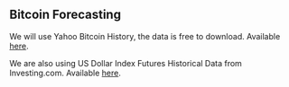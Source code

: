 ## Bitcoin Forecasting

We will use Yahoo Bitcoin History, the data is free to download. Available [here](https://finance.yahoo.com/quote/BTC-USD/history?p=BTC-USD&guccounter=1&guce_referrer=aHR0cHM6Ly90b3dhcmRzZGF0YXNjaWVuY2UuY29tL3ByZWRpY3RpbmctcHJpY2VzLW9mLWJpdGNvaW4td2l0aC1tYWNoaW5lLWxlYXJuaW5nLTNlODNiYjRkZDM1Zg&guce_referrer_sig=AQAAADw3s4Aaum1jPPN-7OIUDQmu6j4SiVGzs0U51SpDhE84Ec30JpqsegxOZYH5lnrNdcM-ZqTtFRI7VLXpikmV4GPDk1ZDnQeBQrtA4W96EdxGo0dwZbtcLWqtK3z3POErPkEb1VvQe0PF8fBlArbyg2HguzJ8pEXcT7ptl3tqR5iZ).

We are also using US Dollar Index Futures Historical Data from Investing.com. Available [here](https://www.investing.com/currencies/us-dollar-index-historical-data).
